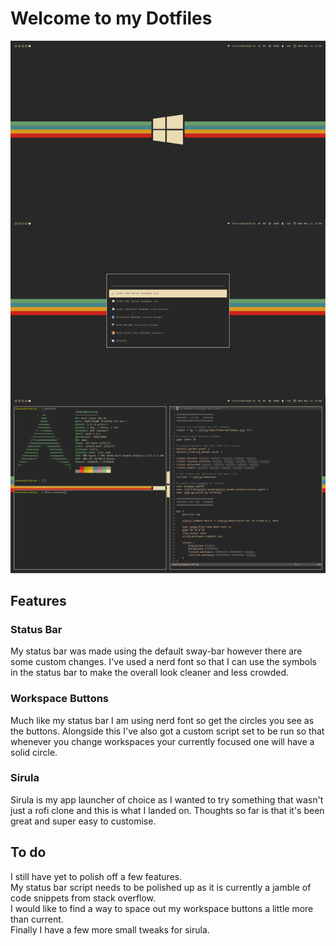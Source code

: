 # Welcome to my Dotfiles
![Desktop preview](sway/theme/desktop.png)
## Features
### Status Bar
My status bar was made using the default sway-bar however there are some custom changes. I've used a nerd font so that I can use the symbols in the status bar to make the overall look cleaner and less crowded.
### Workspace Buttons
Much like my status bar I am using nerd font so get the circles you see as the buttons. Alongside this I've also got a custom script set to be run so that whenever you change workspaces your currently focused one will have a solid circle.
### Sirula
Sirula is my app launcher of choice as I wanted to try something that wasn't just a rofi clone and this is what I landed on. Thoughts so far is that it's been great and super easy to customise.
## To do
I still have yet to polish off a few features.  
My status bar script needs to be polished up as it is currently a jamble of code snippets from stack overflow.  
I would like to find a way to space out my workspace buttons a little more than current.  
Finally I have a few more small tweaks for sirula.
